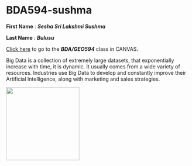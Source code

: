 # BDA594-sushma

**First Name** : ***Sesha Sri Lakshmi Sushma***

**Last Name** : ***Bulusu***

[Click here](https://sdsu.instructure.com/courses/113151) to go to the **_BDA/GEO594_** class in CANVAS.

Big Data is a collection of extremely large datasets, that exponentially increase with time, it is dynamic. It usually comes from a wide variety of resources. 
Industries use Big Data to develop and constantly improve their Artificial Intelligence, along with marketing and sales strategies. 

<img src = "https://user-images.githubusercontent.com/112423162/187592636-24195ba0-c212-448a-be9e-2fbe917d287c.jpg" height = "200" width = "200">
